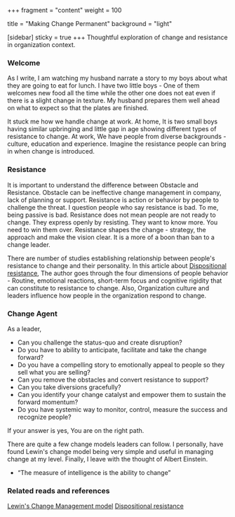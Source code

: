 +++
fragment = "content"
weight = 100

title = "Making Change Permanent"
background = "light"

[sidebar]
  sticky = true
+++
Thoughtful exploration of change and resistance in organization context. 
<!--more-->


### Welcome
As I write, I am watching my husband narrate a story to my boys about what they are going to eat for lunch. I have two little boys - One of them welcomes new food all the time while the other one does not eat even if there is a slight change in texture. My husband prepares them well ahead on what to expect so that the plates are finished.

It stuck me how we handle change at work. At home, It is two small boys having similar upbringing and little gap in age showing different types of resistance to change. At work, We have people from diverse backgrounds - culture, education and experience. Imagine the resistance people can bring in when change is introduced. 

### Resistance

It is important to understand the difference between Obstacle and Resistance. Obstacle can be ineffective change management in company, lack of planning or support. Resistance is action or behavior by people to challenge the threat. I question people who say resistance is bad. To me, being passive is bad. Resistance does not mean people are not ready to change. They express openly by resisting. They want to know more. You need to win them over. Resistance shapes the change - strategy, the approach and make the vision clear. It is a more of a boon than ban to a change leader.

There are number of studies establishing relationship between people's resistance to change and their personality. In this article about [Dispositional resistance](https://journals.sagepub.com/doi/full/10.1177/0021886317741867), The author goes through the four dimensions of people behavior - Routine, emotional reactions, short-term focus and cognitive rigidity that can constitute to resistance to change. Also, Organization culture and leaders influence how people in the organization respond to change. 



### Change Agent

As a leader,
- Can you challenge the status-quo and create disruption?
- Do you have to ability to anticipate, facilitate and take the change forward?
- Do you have a compelling story to emotionally appeal to people so they sell what you are selling?
- Can you remove the obstacles and convert resistance to support?
- Can you take diversions gracefully?
- Can you identify your change catalyst and empower them to sustain the forward momentum?
- Do you have systemic way to monitor, control, measure the success and recognize people?

If your answer is yes, You are on the right path. 

There are quite a few change models leaders can follow. I personally, have found Lewin's change model being very simple and useful in managing change at my level. 
Finally, I leave with the thought of Albert Einstein.
- “The measure of intelligence is the ability to change”



### Related reads and references
[Lewin's Change Management model](https://www.mindtools.com/pages/article/newPPM_94.htm)
[Dispositional resistance](https://journals.sagepub.com/doi/full/10.1177/0021886317741867)